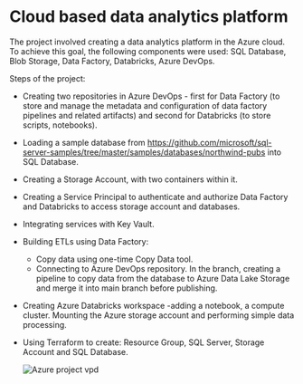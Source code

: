 # Cloud based data analytics platform
The project involved creating a data analytics platform in the Azure cloud. To achieve this goal, the following components were used: SQL Database, Blob Storage, Data Factory, Databricks, Azure DevOps.

Steps of the project:
- Creating two repositories in Azure DevOps - first for Data Factory (to store and manage the metadata and configuration of data factory pipelines and related artifacts) and second for Databricks (to store scripts, notebooks).
- Loading a sample database from https://github.com/microsoft/sql-server-samples/tree/master/samples/databases/northwind-pubs into SQL Database.
- Creating a Storage Account, with two containers within it.
- Creating a Service Principal to authenticate and authorize Data Factory and Databricks to access storage account and databases.
- Integrating services with Key Vault.
- Building ETLs using Data Factory:
  - Copy data using one-time Copy Data tool.
  - Connecting to Azure DevOps repository. In the branch, creating a pipeline to copy data from the database to Azure Data Lake Storage and merge it into main branch before publishing.
- Creating Azure Databricks workspace -adding a notebook, a compute cluster. Mounting the Azure storage account and performing simple data processing.
- Using Terraform to create: Resource Group, SQL Server, Storage Account and SQL Database.


 
  ![Azure project vpd](https://github.com/JustynaPortfolio/DareMentee/assets/159054537/92f242c1-4788-4f5b-81bf-ffc220d5651b)
